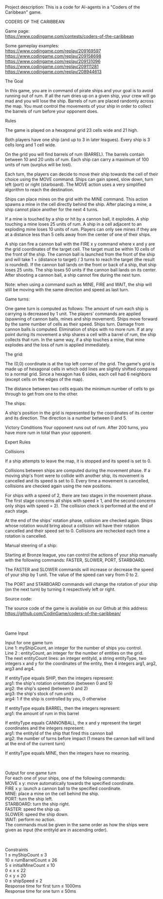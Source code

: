 Project description:
This is a code for AI-agents in a "Coders of the Caribbean" game.


CODERS OF THE CARIBBEAN

Game page:<br>
https://www.codingame.com/contests/coders-of-the-caribbean

Some gameplay examples:<br>
https://www.codingame.com/replay/209169597<br>
https://www.codingame.com/replay/209158698<br>
https://www.codingame.com/replay/209131096<br>
https://www.codingame.com/replay/209111281<br>
https://www.codingame.com/replay/208944613<br>


The Goal

In this game, you are in command of pirate ships and your goal is to avoid running out of rum. If all the rum dries up on a given ship, your crew will go mad and you will lose the ship. Barrels of rum are placed randomly across the map. You must control the movements of your ship in order to collect the barrels of rum before your opponent does.
 


Rules

The game is played on a hexagonal grid 23 cells wide and 21 high.

Both players have one ship (and up to 3 in later leagues). Every ship is 3 cells long and 1 cell wide.

On the grid you will find barrels of rum (BARREL). The barrels contain between 10 and 20 units of rum. Each ship can carry a maximum of 100 units of rum (surplus will be lost).

Each turn, the players can decide to move their ship towards the cell of their choice using the MOVE command. Ships can gain speed, slow down, turn left (port) or right (starboard). The MOVE action uses a very simplified algorithm to reach the destination.

Ships can place mines on the grid with the MINE command. This action spawns a mine in the cell directly behind the ship. After placing a mine, a ship cannot place another for the next 4 turns.

If a mine is touched by a ship or hit by a cannon ball, it explodes. A ship touching a mine loses 25 units of rum. A ship in a cell adjacent to an exploding mine loses 10 units of rum. Players can only see mines if they are at a distance less than 5 cells away from the center of one of their ships.

A ship can fire a cannon ball with the FIRE x y command where x and y are the grid coordinates of the target cell. The target must be within 10 cells of the front of the ship. The cannon ball is launched from the front of the ship and will take 1 + (distance to target) / 3 turns to reach the target (the result is rounded). If the cannon ball lands on the front or back of a ship, that ship loses 25 units. The ship loses 50 units if the cannon ball lands on its center. After shooting a cannon ball, a ship cannot fire during the next turn.


Note: when using a command such as MINE, FIRE and WAIT, the ship will still be moving with the same direction and speed as last turn.





Game turns:

One game turn is computed as follows:
The amount of rum each ship is carrying is decreased by 1 unit.
The players' commands are applied (spawning of cannon balls, mines and ship movement).
Ships move forward by the same number of cells as their speed.
Ships turn.
Damage from cannon balls is computed.
Elimination of ships with no more rum.
If at any point during its movement a ship shares a cell with a barrel of rum, the ship collects that rum. In the same way, if a ship touches a mine, that mine explodes and the loss of rum is applied immediately.





The grid:

The (0,0) coordinate is at the top left corner of the grid. The game's grid is made up of hexagonal cells in which odd lines are slightly shifted compared to a normal grid. Since a hexagon has 6 sides, each cell had 6 neighbors (except cells on the edges of the map).

The distance between two cells equals the minimum number of cells to go through to get from one to the other.



The ships:

A ship's position in the grid is represented by the coordinates of its center and its direction. The direction is a number between 0 and 5.




Victory Conditions
Your opponent runs out of rum.
After 200 turns, you have more rum in total than your opponent.




Expert Rules

Collisions

If a ship attempts to leave the map, it is stopped and its speed is set to 0.

Collisions between ships are computed during the movement phase. If a moving ship's front were to collide with another ship, its movement is cancelled and its speed is set to 0. Every time a movement is cancelled, collisions are checked again using the new positions.

For ships with a speed of 2, there are two stages in the movement phase. The first stage concerns all ships with speed ≥ 1, and the second concerns only ships with speed = 2). The collision check is performed at the end of each stage.

At the end of the ships' rotation phase, collision are checked again. Ships whose rotation would bring about a collision will have their rotation cancelled and their speed set to 0. Collisions are rechecked each time a rotation is cancelled.





Manual steering of a ship:
 
Starting at Bronze league, you can control the actions of your ship manually with the following commands: FASTER, SLOWER, PORT, STARBOARD.

The FASTER and SLOWER commands will increase or decrease the speed of your ship by 1 unit. The value of the speed can vary from 0 to 2.

The PORT and STARBOARD commands will change the rotation of your ship (on the next turn) by turning it respectively left or right.




Source code:

The source code of the game is available on our Github at this address: https://github.com/CodinGame/coders-of-the-caribbean/<br><br><br>





Game Input

Input for one game turn<br>
Line 1: myShipCount, an integer for the number of ships you control.<br>
Line 2 : entityCount, an integer for the number of entities on the grid.<br>
The next entityCount lines: an integer entityId, a string entityType, two integers x and y for the coordinates of the entity, then 4 integers arg1, arg2, arg3 and arg4.<br>

If entityType equals SHIP, then the integers represent:<br>
arg1: the ship's rotation orientation (between 0 and 5)<br>
arg2: the ship's speed (between 0 and 2)<br>
arg3: the ship's stock of rum units<br>
arg4: 1 if the ship is controlled by you, 0 otherwise

If entityType equals BARREL, then the integers represent:<br>
arg1: the amount of rum in this barrel

If entityType equals CANNONBALL, the x and y represent the target coordinates and the integers represent:<br>
arg1: the entityId of the ship that fired this cannon ball<br>
arg2: the number of turns before impact (1 means the cannon ball will land at the end of the current turn)

If entityType equals MINE, then the integers have no meaning.<br><br><br>




Output for one game turn<br>
For each one of your ships, one of the following commands:<br>
MOVE x y: move automatically towards the specified coordinate.<br>
FIRE x y: launch a cannon ball to the specified coordinate.<br>
MINE: place a mine on the cell behind the ship.<br>
PORT: turn the ship left.<br>
STARBOARD: turn the ship right.<br>
FASTER: speed the ship up.<br>
SLOWER: speed the ship down.<br>
WAIT: perform no action.<br>
The commands must be given in the same order as how the ships were given as input (the entityId are in ascending order).<br><br><br>



Constraints<br>
1 ≤ myShipCount ≤ 3<br>
10 ≤ rumBarrelCount ≤ 26<br>
5 ≤ initialMineCount ≤ 10<br>
0 ≤ x ≤ 22<br>
0 ≤ y ≤ 20<br>
0 ≤ shipSpeed ≤ 2<br>
Response time for first turn ≤ 1000ms<br>
Response time for one turn ≤ 50ms

